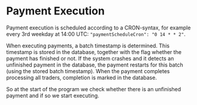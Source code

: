 # Payment Execution

Payment execution is scheduled according to a CRON-syntax, for example every 3rd weekday at 14:00 UTC: `"paymentScheduleCron": "0 14 * * 2"`.

When executing payments, a batch timestamp is determined. This timestamp is stored in the database, together with the flag
whether the payment has finished or not. If the system crashes and it detects an unfinished payment in the database, 
the payment restarts for this batch (using the stored batch timestamp). When the payment completes processing all traders, completion is marked in the database.

So at the start of the program we check whether there is an unfinished payment and if so we start executing.
